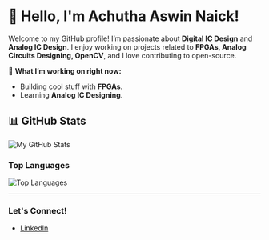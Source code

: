 # 👋 Hello, I'm Achutha Aswin Naick!

Welcome to my GitHub profile! I’m passionate about **Digital IC Design** and **Analog IC Design**. I enjoy working on projects related to **FPGAs, Analog Circuits Designing, OpenCV**, and I love contributing to open-source.

🚀 **What I’m working on right now:**
- Building cool stuff with **FPGAs**.
- Learning **Analog IC Designing**.


## 📊 GitHub Stats
![My GitHub Stats](https://github-readme-stats.vercel.app/api?username=aswin2good&show_icons=true&count_private=true&hide=prs&hide_title=true&theme=radical)

### Top Languages
![Top Languages](https://github-readme-stats.vercel.app/api/top-langs/?username=aswin2good&layout=compact&theme=radical)

---

### Let's Connect! 
- [LinkedIn](https://www.linkedin.com/in/aswinsilicon/)



<!--

